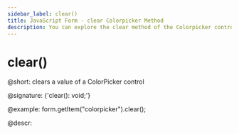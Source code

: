 ```yaml
---
sidebar_label: clear()
title: JavaScript Form - clear Colorpicker Method 
description: You can explore the clear method of the Colorpicker control of Form in the documentation of the DHTMLX JavaScript UI library. Browse developer guides and API reference, try out code examples and live demos, and download a free 30-day evaluation version of DHTMLX Suite.
---
```


# clear()

@short: clears a value of a ColorPicker control

@signature: {'clear(): void;'}

@example:
form.getItem("colorpicker").clear();

@descr:
